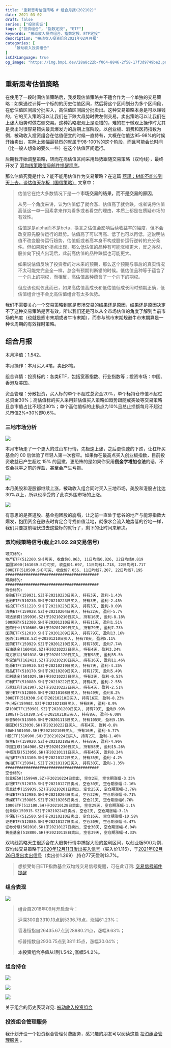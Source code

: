 ```yaml
---
title: "重新思考估值策略 # 组合月报(202102)"
date: 2021-03-02
draft: false
series: ["投资实证"]
tags: ["投资组合", "指数定投", "ETF"]
keywords: "被动收入投资组合、指数定投、ETF定投"
description: "被动收入投资组合2021年02月月报"
categories: [
    "被动收入投资组合"
]
isCJKLanguage: true
og_image: "https://img.bmpi.dev/28a8c22b-f064-8846-2f58-17f3d9749be2.png"
---
```


## 重新思考估值策略

在使用了一段时间估值策略后，我发现估值策略并不适合作为一个单独的交易策略：如果通过计算一个标的的历史估值区间，然后将这个区间划分为多个区间段，在低估值区间段分批买入，高估值区间段分批卖出。这种交易策略本身是可以赚钱的，它的买入策略可以让我们在下跌大趋势时做左侧交易，卖出策略可以让我们在上涨大趋势时做右侧交易。这种策略宏观上是没错的，难的在于微观上操作时尤其是卖出时很容易错失最具爆发力的后期上涨阶段。以创业板、消费和医药指数为例，被动收入投资组合在估值便宜的时候一直持有，大概在估值达95-98%的时候开始卖出，实际上涨幅最猛烈的就属于98-100%的这个阶段，而且可能会长时间（比一般人想象的要久一些）在这个估值区间运行。

后期我开始调整策略，转而在高估值区间采用趋势跟随交易策略（双均线），最终开发了 [双均线策略信号邮件提醒程序](https://money.i365.tech/)。

那么估值究竟是什么？能不能用估值作为交易策略？在这篇 [燕翔：树能不能长到天上去，谈估值天花板（国信策略）](https://mp.weixin.qq.com/s/2dNo-QXZ-ipkAQW44B8-NA) 文章中：

> 估值它在绝大多数情况下是一个**市场交易的结果，而不是交易的原因**。
>
> 从另一个角度来讲，认为估值低了就会涨、估值高了就会跌，或者说将估值高低这一单一因素拿来作为看多或者看空的理由，本质上都是在质疑市场的有效性。
>
> 估值是是alpha而不是beta，换言之估值会影响后续收益率的幅度，但不会改变原先股价运行的趋势。估值高了可以再高、低了也可以再低，这说明估值不改变股价运行趋势，估值低或者高本身不构成股价运行逆转的充分条件。但如果股价拐点出现，那么低估值的品种有可能涨幅更大，反之亦然，股价向下拐点出现后，此前高估值的品种跌幅也可能更大。
>
> 如果说估值反映了投资者的对未来的预期，那么这个预期与事后的真实情况不太可能完完全全一样，总会有预期判断错的时候。低估值品种等于蕴含了一个向上的期权，而相反，高估值品种蕴含了一个向下的期权。
>
> 但应该也就仅此而已，如果高估值高成长和低估值低成长同时预期正确，低估值组合也不会比高估值组合有太多优势。

我们不需要关心一个交易策略到底是市场交易的结果还是原因，结果还是原因决定不了这种交易策略是否有效，所以我们还是可以从全市场估值的角度了解到当前市场的热度（也就是熊市末期或者牛市末期），而参与熊市末期规避牛市末期算是一种长周期的有效择时策略。

## 组合月报

本月净值：1.542。

本月操作：本月买入4笔，卖出8笔。

组合详情：投资标的：各类ETF，包括宽基指数、行业指数等；投资市场：中国、香港及美国。

资金管理：分散投资，买入标的单个不超过总资金20%，单个标持仓市值不超过总资金30%；高估值标的买入采用非估值买入策略如趋势跟随或突破等交易策略且总市值占比不超过30%；单个高估值标的止损点为10%且总止损额每月不超过总市值2%*30%即0.6%。

### 三地市场分析

![](https://img.bmpi.dev/450704ec-64ce-b71d-4b88-0423eb57f68c.png)

本月市场走了一个更大的过山车行情，先极速上涨，之后更快速的下跌，让杠杆买基金的 00 后体验了年轻人第一次套牢。如果你在最高点买入创业板指数，目前投资收益已产生超过 15% 的回撤，更恐怖的是如果你采用**倒金字塔加仓法**的话，不仅会抹平之前的浮盈，甚至会产生亏损。

![](https://img.bmpi.dev/91e4441c-86bd-5921-ca37-3348b0d56b1e.png)

本月美股和港股都继续上涨，被动收入组合同时买入三地市场，美股和港股占比达30%以上，所以也享受的了此次外围市场的上涨。

![](https://img.bmpi.dev/e0ebf6e5-7c12-d571-d908-ffd9dac80b1c.png)

有意思的是赛道股、基金抱团股的崩塌，让之前一直处于低谷的地产与能源指数大爆发，抱团资金在散去时肯定会寻找价值洼地，就像水会流入地势低的谷地一样，我们只要提前埋伏进去这些标的就行了，剩下的让时间来解决。

### 双均线策略信号(截止21.02.28交易信号)

```text
可买标的:
地产ETF(512200.SH)可买, 收盘价0.863, 11日均线0.826, 22日均线0.819
富国1000(161039.SZ)可买, 收盘价1.697, 11日均线1.718, 22日均线1.717
500ETF(510500.SH)可买, 收盘价7.056, 11日均线7.207, 22日均线7.195
#########################################
可卖标的:
#########################################
持仓标的:
金融ETF(159931.SZ)于20210223日买入, 持有3天, 盈利-1.43%
金融ETF(510230.SH)于20210223日买入, 持有3天, 盈利-2.45%
城投ETF(511220.SH)于20210223日买入, 持有3天, 盈利-0.09%
消费ETF(159928.SZ)于20210204日买入, 持有22天, 盈利-5.7%
可选消费(159936.SZ)于20210210日买入, 持有16天, 盈利-8.18%
500医药(512300.SH)于20201210日买入, 持有11天, 盈利1.51%
医药行业(510660.SH)于20201209日买入, 持有79天, 盈利7.73%
医药ETF(512010.SH)于20201209日买入, 持有79天, 盈利13.16%
医药(159938.SZ)于20201210日买入, 持有78天, 盈利5.11%
医药ETF(159929.SZ)于20201210日买入, 持有78天, 盈利7.74%
石油基金(160416.SZ)于20210222日买入, 持有4天, 盈利3.24%
南方原油(501018.SH)于20201120日买入, 持有98天, 盈利35.5%
华宝油气(162411.SZ)于20210210日买入, 持有16天, 盈利11.46%
能源ETF(159930.SZ)于20210219日买入, 持有7天, 盈利-4.35%
商品ETF(510170.SH)于20210209日买入, 持有17天, 盈利5.49%
红利基金(501029.SH)于20210223日买入, 持有3天, 盈利-0.53%
红利ETF(510880.SH)于20210222日买入, 持有4天, 盈利-2.55%
万家红利(161907.SZ)于20210222日买入, 持有4天, 盈利-2.51%
银行ETF(512800.SH)于20210108日买入, 持有49天, 盈利8.2%
300ETF(510300.SH)于20210210日买入, 持有16天, 盈利-8.23%
中小板(159902.SZ)于20210218日买入, 持有8天, 盈利-8.9%
深100ETF(159901.SZ)于20201209日买入, 持有79天, 盈利9.99%
180ETF(510180.SH)于20210218日买入, 持有8天, 盈利-6.08%
标普500(513500.SH)于20201113日买入, 持有105天, 盈利5.15%
德国30(513030.SH)于20210222日买入, 持有4天, 盈利-0.8%
50AH(501050.SH)于20210210日买入, 持有16天, 盈利-6.77%
H股ETF(510900.SH)于20210224日买入, 持有2天, 盈利-1.46%
恒生ETF(159920.SZ)于20210218日买入, 持有8天, 盈利-4.96%
中国互联(164906.SZ)于20201230日买入, 持有58天, 盈利15.26%
中概互联(513050.SH)于20210111日买入, 持有46天, 盈利8.24%
纳指ETF(513100.SH)于20210122日买入, 持有35天, 盈利-4.2%
纳指ETF(159941.SZ)于20210119日买入, 持有38天, 盈利-1.35%
#########################################
空仓标的:
创业板50(159949.SZ)于20210224日卖出, 空仓2天, 空仓期涨幅-3.35%
非银ETF(512070.SH)于20210127日卖出, 空仓30天, 空仓期涨幅-2.16%
信息技术(159939.SZ)于20210201日卖出, 空仓25天, 空仓期涨幅-3.76%
传媒ETF(512980.SH)于20210204日卖出, 空仓22天, 空仓期涨幅-0.71%
传媒ETF(159805.SZ)于20210205日卖出, 空仓21天, 空仓期涨幅0.76%
1000ETF(512100.SH)于20210128日卖出, 空仓29天, 空仓期涨幅-1.1%
创业板(159915.SZ)于20210224日卖出, 空仓2天, 空仓期涨幅-3.1%
环保ETF(512580.SH)于20210210日卖出, 空仓16天, 空仓期涨幅-10.58%
证券ETF(512880.SH)于20210127日卖出, 空仓30天, 空仓期涨幅-6.47%
证券分级(502010.SH)于20210127日卖出, 空仓30天, 空仓期涨幅-6.04%
黄金基金(518800.SH)于20210118日卖出, 空仓39天, 空仓期涨幅-4.33%
```

双均线策略天生很适合在大趋势行情中捕捉大段的盈利区间，以创业板50()为例，双均线交易策略于[2020年12月11日发出买入信号](https://www.i365.tech/invest-alchemy/data/strategy/double-ma/20201211.txt)（买入价1.116），于[2021年02月26日发出卖出信号](https://www.i365.tech/invest-alchemy/data/strategy/double-ma/20210226.txt)（卖出价1.269）,持仓77天盈利13.7%。

> 想接受每日ETF指数基金双均线交易信号提醒，可在此订阅: [交易信号邮件提醒](https://money.i365.tech/)

### 组合表现

![](https://img.bmpi.dev/28a8c22b-f064-8846-2f58-17f3d9749be2.png)

> 组合自2018年09月开启至今：
> 
> 沪深300自3310.13点到5336.76点，涨幅61.23%；
> 
> 香港恒指自26435.67点到28980.21点，涨幅9.63%；
> 
> 标普指数自2930.75点到3811.15点，涨幅30.04%；
> 
> **本投资组合净值从1到1.542 ,涨幅54.2%。**

### 组合持仓

![](https://img.bmpi.dev/e4ea456e-d994-daf4-d5c0-e300a032dd37.png)

![](https://img.bmpi.dev/c1afa437-c83e-b13f-799b-a0a5be55b55c.png)

![](https://img.bmpi.dev/b65e9866-9ea3-1e87-1370-462b5af48449.png)

关于组合的历史表现详见: [被动收入投资组合](https://www.notion.so/mdw/e0ed086e701a4d0aaa4839d2c7aa62ea)

### 投资组合管理服务

我计划开设一个投资组合管理付费服务，感兴趣的朋友可以阅读这篇 [投资组合管理服务](/invest/) 。
